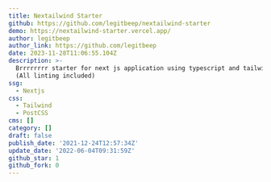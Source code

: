 ```yaml
---
title: Nextailwind Starter
github: https://github.com/legitbeep/nextailwind-starter
demo: https://nextailwind-starter.vercel.app/
author: legitbeep
author_link: https://github.com/legitbeep
date: 2023-11-28T11:06:55.104Z
description: >-
  Brrrrrrrr starter for next js application using typescript and tailwind css.
  (All linting included)
ssg:
  - Nextjs
css:
  - Tailwind
  - PostCSS
cms: []
category: []
draft: false
publish_date: '2021-12-24T12:57:34Z'
update_date: '2022-06-04T09:31:59Z'
github_star: 1
github_fork: 0
---
```

